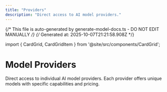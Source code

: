 ```yaml
---
title: "Providers"
description: "Direct access to AI model providers."
---
```


{/* This file is auto-generated by generate-model-docs.ts - DO NOT EDIT MANUALLY */}
{/* Generated at: 2025-10-07T21:21:58.908Z */}

import { CardGrid, CardGridItem } from '@site/src/components/CardGrid';

# Model Providers

Direct access to individual AI model providers. Each provider offers unique models with specific capabilities and pricing.

<CardGrid>
    <CardGridItem
      title="OpenAI"
      description="27 models"
      href="./providers/openai"
      logo="https://models.dev/logos/openai.svg"
    />
    <CardGridItem
      title="Anthropic"
      description="11 models"
      href="./providers/anthropic"
      logo="https://models.dev/logos/anthropic.svg"
    />
    <CardGridItem
      title="Google"
      description="18 models"
      href="./providers/google"
      logo="https://models.dev/logos/google.svg"
    />
    <CardGridItem
      title="DeepSeek"
      description="2 models"
      href="./providers/deepseek"
      logo="https://models.dev/logos/deepseek.svg"
    />
    <CardGridItem
      title="Mistral"
      description="19 models"
      href="./providers/mistral"
      logo="https://models.dev/logos/mistral.svg"
    />
    <CardGridItem
      title="xAI"
      description="20 models"
      href="./providers/xai"
      logo="https://models.dev/logos/xai.svg"
    />
    <CardGridItem
      title="Alibaba"
      description="1 models"
      href="./providers/alibaba"
      logo="https://models.dev/logos/alibaba.svg"
    />
    <CardGridItem
      title="Alibaba (China)"
      description="1 models"
      href="./providers/alibaba-cn"
      logo="https://models.dev/logos/alibaba-cn.svg"
    />
    <CardGridItem
      title="Baseten"
      description="2 models"
      href="./providers/baseten"
      logo="https://models.dev/logos/baseten.svg"
    />
    <CardGridItem
      title="Cerebras"
      description="3 models"
      href="./providers/cerebras"
      logo="https://models.dev/logos/cerebras.svg"
    />
    <CardGridItem
      title="Chutes"
      description="31 models"
      href="./providers/chutes"
      logo="https://models.dev/logos/chutes.svg"
    />
    <CardGridItem
      title="Cortecs"
      description="10 models"
      href="./providers/cortecs"
      logo="https://models.dev/logos/cortecs.svg"
    />
    <CardGridItem
      title="Deep Infra"
      description="4 models"
      href="./providers/deepinfra"
      logo="https://models.dev/logos/deepinfra.svg"
    />
    <CardGridItem
      title="FastRouter"
      description="14 models"
      href="./providers/fastrouter"
      logo="https://models.dev/logos/fastrouter.svg"
    />
    <CardGridItem
      title="GitHub Models"
      description="55 models"
      href="./providers/github-models"
      logo="https://models.dev/logos/github-models.svg"
    />
    <CardGridItem
      title="Inception"
      description="2 models"
      href="./providers/inception"
      logo="https://models.dev/logos/inception.svg"
    />
    <CardGridItem
      title="Inference"
      description="9 models"
      href="./providers/inference"
      logo="https://models.dev/logos/inference.svg"
    />
    <CardGridItem
      title="Llama"
      description="7 models"
      href="./providers/llama"
      logo="https://models.dev/logos/llama.svg"
    />
    <CardGridItem
      title="LMStudio"
      description="3 models"
      href="./providers/lmstudio"
      logo="https://models.dev/logos/lmstudio.svg"
    />
    <CardGridItem
      title="LucidQuery AI"
      description="2 models"
      href="./providers/lucidquery"
      logo="https://models.dev/logos/lucidquery.svg"
    />
    <CardGridItem
      title="ModelScope"
      description="7 models"
      href="./providers/modelscope"
      logo="https://models.dev/logos/modelscope.svg"
    />
    <CardGridItem
      title="Moonshot AI"
      description="3 models"
      href="./providers/moonshotai"
      logo="https://models.dev/logos/moonshotai.svg"
    />
    <CardGridItem
      title="Moonshot AI (China)"
      description="3 models"
      href="./providers/moonshotai-cn"
      logo="https://models.dev/logos/moonshotai-cn.svg"
    />
    <CardGridItem
      title="Morph"
      description="3 models"
      href="./providers/morph"
      logo="https://models.dev/logos/morph.svg"
    />
    <CardGridItem
      title="Nvidia"
      description="13 models"
      href="./providers/nvidia"
      logo="https://models.dev/logos/nvidia.svg"
    />
    <CardGridItem
      title="OpenCode Zen"
      description="12 models"
      href="./providers/opencode"
      logo="https://models.dev/logos/opencode.svg"
    />
    <CardGridItem
      title="Perplexity"
      description="4 models"
      href="./providers/perplexity"
      logo="https://models.dev/logos/perplexity.svg"
    />
    <CardGridItem
      title="Requesty"
      description="13 models"
      href="./providers/requesty"
      logo="https://models.dev/logos/requesty.svg"
    />
    <CardGridItem
      title="submodel"
      description="9 models"
      href="./providers/submodel"
      logo="https://models.dev/logos/submodel.svg"
    />
    <CardGridItem
      title="Synthetic"
      description="21 models"
      href="./providers/synthetic"
      logo="https://models.dev/logos/synthetic.svg"
    />
    <CardGridItem
      title="Upstage"
      description="2 models"
      href="./providers/upstage"
      logo="https://models.dev/logos/upstage.svg"
    />
    <CardGridItem
      title="Venice AI"
      description="13 models"
      href="./providers/venice"
      logo="https://models.dev/logos/venice.svg"
    />
    <CardGridItem
      title="Weights &amp; Biases"
      description="10 models"
      href="./providers/wandb"
      logo="https://models.dev/logos/wandb.svg"
    />
    <CardGridItem
      title="Z.AI"
      description="5 models"
      href="./providers/zai"
      logo="https://models.dev/logos/zai.svg"
    />
    <CardGridItem
      title="Z.AI Coding Plan"
      description="5 models"
      href="./providers/zai-coding-plan"
      logo="https://models.dev/logos/zai-coding-plan.svg"
    />
    <CardGridItem
      title="Zhipu AI"
      description="5 models"
      href="./providers/zhipuai"
      logo="https://models.dev/logos/zhipuai.svg"
    />
    <CardGridItem
      title="Zhipu AI Coding Plan"
      description="5 models"
      href="./providers/zhipuai-coding-plan"
      logo="https://models.dev/logos/zhipuai-coding-plan.svg"
    />
</CardGrid>